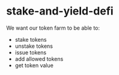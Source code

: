 # stake-and-yield-defi

We want our token farm to be able to:
- stake tokens
- unstake tokens
- issue tokens
- add allowed tokens
- get token value